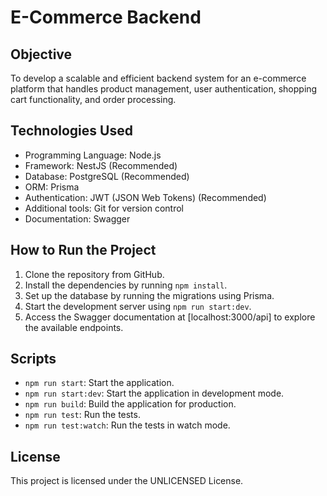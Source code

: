 # E-Commerce Backend

## Objective
To develop a scalable and efficient backend system for an e-commerce platform that handles product management, user authentication, shopping cart functionality, and order processing.

## Technologies Used
- Programming Language: Node.js
- Framework: NestJS (Recommended)
- Database: PostgreSQL (Recommended)
- ORM: Prisma
- Authentication: JWT (JSON Web Tokens) (Recommended)
- Additional tools: Git for version control
- Documentation: Swagger

## How to Run the Project
1. Clone the repository from GitHub.
2. Install the dependencies by running `npm install`.
3. Set up the database by running the migrations using Prisma.
4. Start the development server using `npm run start:dev`.
5. Access the Swagger documentation at [localhost:3000/api] to explore the available endpoints.

## Scripts
- `npm run start`: Start the application.
- `npm run start:dev`: Start the application in development mode.
- `npm run build`: Build the application for production.
- `npm run test`: Run the tests.
- `npm run test:watch`: Run the tests in watch mode.

## License
This project is licensed under the UNLICENSED License.
